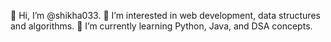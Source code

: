 👋 Hi, I’m @shikha033.
👀 I’m interested in web development, data structures and algorithms.
🌱 I’m currently learning Python, Java, and  DSA concepts.
